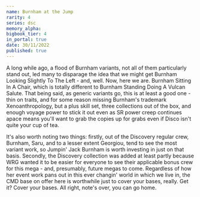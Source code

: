 ```yaml
---
name: Burnham at the Jump
rarity: 4
series: dsc
memory_alpha:
bigbook_tier: 4
in_portal: true
date: 30/11/2022
published: true
---
```


A long while ago, a flood of Burnham variants, not all of them particularly stand out, led many to disparage the idea that we might get Burnham Looking Slightly To The Left - and, well. Now, here we are. Burnham Sitting In A Chair, which is totally different to Burnham Standing Doing A Vulcan Salute. That being said, as generic variants go, this is at least a good one - thin on traits, and for some reason missing Burnham's trademark Xenoanthropology, but a plus skill set, three collections out of the box, and enough voyage power to stick it out even as SR power creep continues apace means you'll want to grab the copies up for grabs even if Disco isn't quite your cup of tea. 

It's also worth noting two things: firstly, out of the Discovery regular crew, Burnham, Saru, and to a lesser extent Georgiou, tend to see the most variant work, so Jumpin' Jack Burnham is worth investing in just on that basis. Secondly, the Discovery collection was added at least partly because WRG wanted it to be easier for everyone to see their applicable bonus crew for this mega - and, presumably, future megas to come. Regardless of how her event work pans out in this ever changin' world in which we live in, the CMD base on offer here is worthwhile just to cover your bases, really. Get it? Cover your bases. All right, note's over, you can go home.
